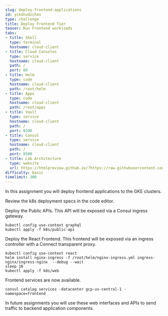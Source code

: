 ```yaml
---
slug: deploy-frontend-applications
id: yckdnudzchon
type: challenge
title: Deploy Frontend Tier
teaser: Run Frontend workloads
tabs:
- title: Shell
  type: terminal
  hostname: cloud-client
- title: Cloud Consoles
  type: service
  hostname: cloud-client
  path: /
  port: 80
- title: Helm
  type: code
  hostname: cloud-client
  path: /root/helm
- title: Apps
  type: code
  hostname: cloud-client
  path: /root/apps
- title: Vault
  type: service
  hostname: cloud-client
  path: /
  port: 8200
- title: Consul
  type: service
  hostname: cloud-client
  path: /
  port: 8500
- title: Lab Architecture
  type: website
  url: https://htmlpreview.github.io/?https://raw.githubusercontent.com/hashicorp/field-workshops-consul/blob/master/instruqt-tracks/multi-cloud-service-networking-with-consul/assets/diagrams/diagrams.html
difficulty: basic
timelimit: 300
---
```

In this assignment you will deploy frontend applications to the GKE clusters. <br>

Review the k8s deployment specs in the code editor. <br>


Deploy the Public APIs. This API will be exposed via a Consul ingress gateway. <br>

```
kubectl config use-context graphql
kubectl apply -f k8s/public-api
```

Deploy the React Frontend. This frontend will be exposed via an ingress controller with a Connect transparent proxy. <br>

```
kubectl config use-context react
helm install nginx-ingress -f /root/helm/nginx-ingress.yml ingress-nginx/ingress-nginx  --debug --wait
sleep 10
kubectl apply -f k8s/web
```

Frontend services are now available.

```
consul catalog services -datacenter gcp-us-central-1 -namespace=frontend
```

In future assignments you will use these web interfaces and APIs to send traffic to backend application components.
